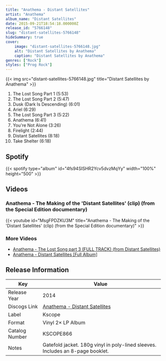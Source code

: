 ```yaml
---
title: "Anathema - Distant Satellites"
artist: "Anathema"
album_name: "Distant Satellites"
date: 2015-09-21T18:54:18.000000Z
release_id: "5766148"
slug: "distant-satellites-5766148"
hideSummary: true
cover:
    image: "distant-satellites-5766148.jpg"
    alt: "Distant Satellites by Anathema"
    caption: "Distant Satellites by Anathema"
genres: ["Rock"]
styles: ["Prog Rock"]
---
```


{{< img src="distant-satellites-5766148.jpg" title="Distant Satellites by Anathema" >}}

<!-- section break -->

1. The Lost Song Part 1 (5:53)
2. The Lost Song Part 2 (5:47)
3. Dusk (Dark Is Descending) (6:01)
4. Ariel (6:29)
5. The Lost Song Part 3 (5:22)
6. Anathema (6:41)
7. You're Not Alone (3:26)
8. Firelight (2:44)
9. Distant Satellites (8:18)
10. Take Shelter (6:18)

<!-- section break -->


## Spotify
{{< spotify type="album" id="4fs94SISHR2Ycv5dvzMqYy" width="100%" height="500" >}}



## Videos
### Anathema - The Making of the 'Distant Satellites' (clip) (from the Special Edition documentary)
{{< youtube id="MsgFPDZKU3M" title="Anathema - The Making of the 'Distant Satellites' (clip) (from the Special Edition documentary)" >}}<br>

### More Videos

- [Anathema - The Lost Song part 3 (FULL TRACK) (from Distant Satellites)](https://www.youtube.com/watch?v=q2bwKAPgsyA)
- [Anathema - Distant Satellites [Full Album]](https://www.youtube.com/watch?v=J1pkkCmBgCk)


## Release Information
|  Key           | Value                                                |
| ---------------| ---------------------------------------------------- |
| Release Year   | 2014                                   |
| Discogs Link   | [Anathema - Distant Satellites](https://www.discogs.com/release/5766148-Anathema-Distant-Satellites) |
| Label          | Kscope |
| Format         | Vinyl 2× LP Album |
| Catalog Number | KSCOPE866 |
| Notes | Gatefold jacket. 180g vinyl in poly-lined sleeves. Includes an 8-page booklet.  |